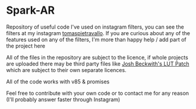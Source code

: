 # Spark-AR
Repository of useful code I've used on instagram filters, you can see the filters at my instagram [tomaspietravallo](www.instagram.com/tomaspietravallo). If you are curious about any of the features used on any of the filters, I'm more than happy help / add part of the project here

All of the files in the repository are subject to the licence, if whole projects are uploaded there may be third party files like [Josh Beckwith's LUT Patch](https://github.com/positlabs/spark-lut-patch) which are subject to their own separate licences. 

All of the code works with v85 & promises

Feel free to contribute with your own code or to contact me for any reason (I'll probably answer faster through Instagram)
